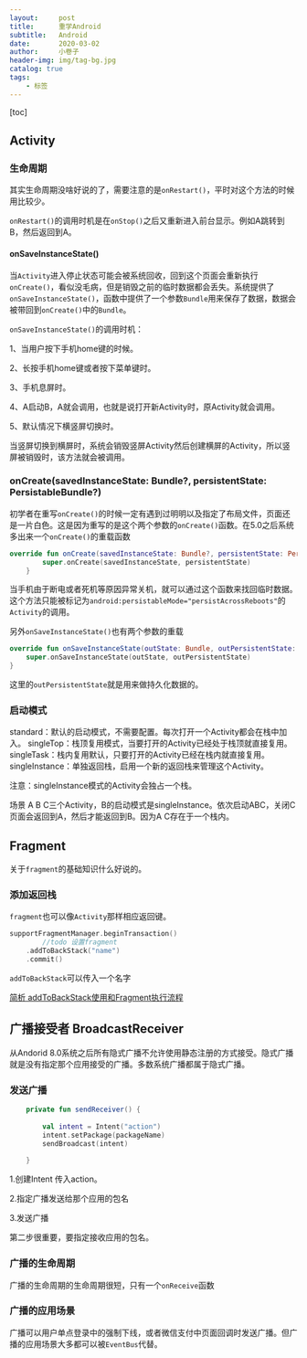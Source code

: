 ```yaml
---
layout:     post  
title:      重学Android 
subtitle:   Android 
date:       2020-03-02
author:     小卷子
header-img: img/tag-bg.jpg
catalog: true
tags:
    - 标签
---
```




[toc]





## Activity

### 生命周期

其实生命周期没啥好说的了，需要注意的是`onRestart()`，平时对这个方法的时候用比较少。

`onRestart()`的调用时机是在`onStop()`之后又重新进入前台显示。例如A跳转到B，然后返回到A。

#### onSaveInstanceState()

当`Activity`进入停止状态可能会被系统回收，回到这个页面会重新执行`onCreate()`，看似没毛病，但是销毁之前的临时数据都会丢失。系统提供了`onSaveInstanceState()`，函数中提供了一个参数`Bundle`用来保存了数据，数据会被带回到``onCreate()``中的`Bundle`。

`onSaveInstanceState()`的调用时机：

1、当用户按下手机home键的时候。

2、长按手机home键或者按下菜单键时。

3、手机息屏时。

4、A启动B，A就会调用，也就是说打开新Activity时，原Activity就会调用。

5、默认情况下横竖屏切换时。

当竖屏切换到横屏时，系统会销毁竖屏Activity然后创建横屏的Activity，所以竖屏被销毁时，该方法就会被调用。

### onCreate(savedInstanceState: Bundle?, persistentState: PersistableBundle?) 

初学者在重写`onCreate()`的时候一定有遇到过明明以及指定了布局文件，页面还是一片白色。这是因为重写的是这个两个参数的`onCreate()`函数。在5.0之后系统多出来一个`onCreate()`的重载函数

~~~kotlin
override fun onCreate(savedInstanceState: Bundle?, persistentState: PersistableBundle?) {
        super.onCreate(savedInstanceState, persistentState)
    }
~~~

当手机由于断电或者死机等原因异常关机，就可以通过这个函数来找回临时数据。这个方法只能被标记为`android:persistableMode="persistAcrossReboots"`的`Activity`的调用。

另外`onSaveInstanceState()`也有两个参数的重载

```kotlin
override fun onSaveInstanceState(outState: Bundle, outPersistentState: PersistableBundle) {
    super.onSaveInstanceState(outState, outPersistentState)
}
```

这里的`outPersistentState`就是用来做持久化数据的。



### 启动模式

standard：默认的启动模式，不需要配置。每次打开一个Activity都会在栈中加入。
singleTop：栈顶复用模式，当要打开的Activity已经处于栈顶就直接复用。
singleTask：栈内复用默认，只要打开的Activity已经在栈内就直接复用。
singleInstance：单独返回栈，启用一个新的返回栈来管理这个Activity。

注意：singleInstance模式的Activity会独占一个栈。

场景 A B C三个Activity，B的启动模式是singleInstance。依次启动ABC，关闭C页面会返回到A，然后才能返回到B。因为A C存在于一个栈内。



## Fragment

关于`fragment`的基础知识什么好说的。

### 添加返回栈

`fragment`也可以像`Activity`那样相应返回键。

```kotlin
supportFragmentManager.beginTransaction()
        //todo 设置fragment
    .addToBackStack("name")
    .commit()
```

`addToBackStack`可以传入一个名字

[简析 addToBackStack使用和Fragment执行流程](https://blog.csdn.net/wenxuzl99/article/details/16112725)



## 广播接受者 BroadcastReceiver

从Andorid 8.0系统之后所有隐式广播不允许使用静态注册的方式接受。隐式广播就是没有指定那个应用接受的广播。多数系统广播都属于隐式广播。



### 发送广播

~~~ kotlin
    private fun sendReceiver() {
        
        val intent = Intent("action")
        intent.setPackage(packageName)
        sendBroadcast(intent)
        
    }
~~~

1.创建Intent 传入action。

2.指定广播发送给那个应用的包名

3.发送广播

第二步很重要，要指定接收应用的包名。



### 广播的生命周期

广播的生命周期的生命周期很短，只有一个`onReceive`函数



### 广播的应用场景

广播可以用户单点登录中的强制下线，或者微信支付中页面回调时发送广播。但广播的应用场景大多都可以被`EventBus`代替。



